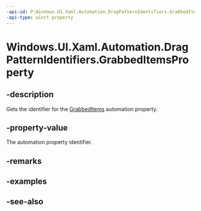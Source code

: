 ```yaml
---
-api-id: P:Windows.UI.Xaml.Automation.DragPatternIdentifiers.GrabbedItemsProperty
-api-type: winrt property
---
```


<!-- Property syntax
public Windows.UI.Xaml.Automation.AutomationProperty GrabbedItemsProperty { get; }
-->

# Windows.UI.Xaml.Automation.DragPatternIdentifiers.GrabbedItemsProperty

## -description
Gets the identifier for the [GrabbedItems](../windows.ui.xaml.automation.provider/idragprovider_getgrabbeditems_46670767.md) automation property.



## -property-value
The automation property identifier.

## -remarks

## -examples

## -see-also
